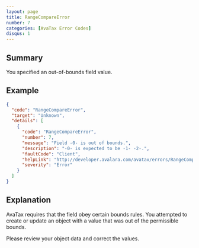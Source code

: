 ```yaml
---
layout: page
title: RangeCompareError
number: 7
categories: [AvaTax Error Codes]
disqus: 1
---
```


## Summary

You specified an out-of-bounds field value.

## Example

```json
{
  "code": "RangeCompareError",
  "target": "Unknown",
  "details": [
    {
      "code": "RangeCompareError",
      "number": 7,
      "message": "Field -0- is out of bounds.",
      "description": "-0- is expected to be -1- -2-.",
      "faultCode": "Client",
      "helpLink": "http://developer.avalara.com/avatax/errors/RangeCompareError",
      "severity": "Error"
    }
  ]
}
```

## Explanation

AvaTax requires that the field obey certain bounds rules.  You attempted to create or update an object with a value that was out of the permissible bounds.

Please review your object data and correct the values.
